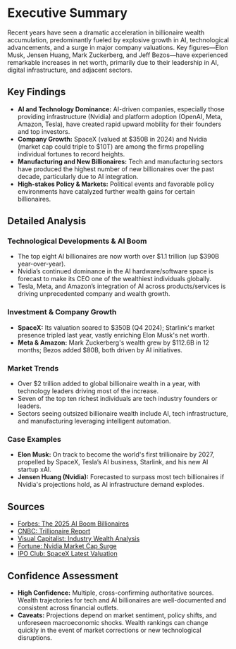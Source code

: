 # Executive Summary
Recent years have seen a dramatic acceleration in billionaire wealth accumulation, predominantly fueled by explosive growth in AI, technological advancements, and a surge in major company valuations. Key figures—Elon Musk, Jensen Huang, Mark Zuckerberg, and Jeff Bezos—have experienced remarkable increases in net worth, primarily due to their leadership in AI, digital infrastructure, and adjacent sectors. 

## Key Findings
- **AI and Technology Dominance:** AI-driven companies, especially those providing infrastructure (Nvidia) and platform adoption (OpenAI, Meta, Amazon, Tesla), have created rapid upward mobility for their founders and top investors.
- **Company Growth:** SpaceX (valued at $350B in 2024) and Nvidia (market cap could triple to $10T) are among the firms propelling individual fortunes to record heights.
- **Manufacturing and New Billionaires:** Tech and manufacturing sectors have produced the highest number of new billionaires over the past decade, particularly due to AI integration.
- **High-stakes Policy & Markets:** Political events and favorable policy environments have catalyzed further wealth gains for certain billionaires.

## Detailed Analysis
### Technological Developments & AI Boom
- The top eight AI billionaires are now worth over $1.1 trillion (up $390B year-over-year).
- Nvidia’s continued dominance in the AI hardware/software space is forecast to make its CEO one of the wealthiest individuals globally.
- Tesla, Meta, and Amazon’s integration of AI across products/services is driving unprecedented company and wealth growth.

### Investment & Company Growth
- **SpaceX:** Its valuation soared to $350B (Q4 2024); Starlink's market presence tripled last year, vastly enriching Elon Musk's net worth.
- **Meta & Amazon:** Mark Zuckerberg's wealth grew by $112.6B in 12 months; Bezos added $80B, both driven by AI initiatives.

### Market Trends
- Over $2 trillion added to global billionaire wealth in a year, with technology leaders driving most of the increase.
- Seven of the top ten richest individuals are tech industry founders or leaders.
- Sectors seeing outsized billionaire wealth include AI, tech infrastructure, and manufacturing leveraging intelligent automation.

### Case Examples
- **Elon Musk:** On track to become the world's first trillionaire by 2027, propelled by SpaceX, Tesla’s AI business, Starlink, and his new AI startup xAI.
- **Jensen Huang (Nvidia):** Forecasted to surpass most tech billionaires if Nvidia's projections hold, as AI infrastructure demand explodes.

## Sources
- [Forbes: The 2025 AI Boom Billionaires](https://www.forbes.com.au/news/billionaires/meet-the-2025-ai-boom-billionaires/)
- [CNBC: Trillionaire Report](https://www.cnbc.com/2024/09/06/top-10-people-most-likely-to-reach-trillionaire-status.html)
- [Visual Capitalist: Industry Wealth Analysis](https://www.visualcapitalist.com/which-industries-have-produced-the-most-billionaires-2014-2024/)
- [Fortune: Nvidia Market Cap Surge](https://fortune.com/2024/06/01/nvidia-stock-outlook-market-cap-10-trillion-cuda-software-impenetrable-moat/)
- [IPO Club: SpaceX Latest Valuation](https://www.ipo.club/blog/spacex-q4-2024-update)

## Confidence Assessment
- **High Confidence:** Multiple, cross-confirming authoritative sources. Wealth trajectories for tech and AI billionaires are well-documented and consistent across financial outlets.
- **Caveats:** Projections depend on market sentiment, policy shifts, and unforeseen macroeconomic shocks. Wealth rankings can change quickly in the event of market corrections or new technological disruptions.
